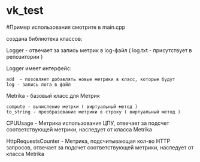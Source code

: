 # vk_test

#Пример использования смотрите в main.cpp

создана библиотека классов:

Logger - отвечает за запись метрик в log-файл ( log.txt - присутствует в репозитории )

Logger имеет интерфейс:

    add  - позовляет добавлять новые метрики в класс, которые будут
    log - запись лога в файл
    
Metrika - базовый класс для Метрик

    compute - вычисление метрки ( виртуальный метод )
    to_string - преобразование метрики в строку ( виртуальный метод )
    
CPUUsage - Метрика использования ЦПУ, отвечает за подсчет соответствующей метрики, наследует от класса Metrika

HttpRequestsCounter - Метрика, подсчитывающая кол-во HTTP запросов, отвечает за подсчет соответствующей метрики, наследует от класса Metrika
